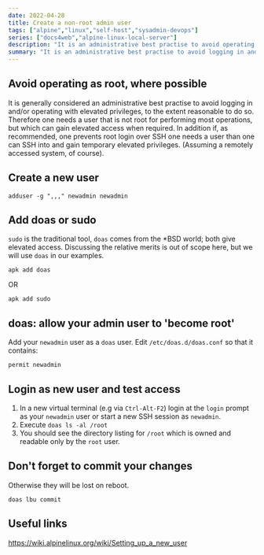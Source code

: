 ```yaml
---
date: 2022-04-28
title: Create a non-root admin user
tags: ["alpine","linux","self-host","sysadmin-devops"]
series: ["docs4web","alpine-linux-local-server"]
description: "It is an administrative best practise to avoid operating with elevated privileges. Therefore one needs a user that is not root."
summary: "It is an administrative best practise to avoid logging in and/or operating with elevated privileges, to the extent reasonable to do so. Therefore one needs a user that is not root for performing most operations."
---
```


## Avoid operating as root, where possible

It is generally considered an administrative best practise to avoid logging in and/or operating with elevated privileges, to the extent reasonable to do so. Therefore one needs a user that is not root for performing most operations, but which can gain elevated access when required. In addition if, as recommended, one prevents root login over SSH one needs a user than one can SSH into and gain temporary elevated privileges. (Assuming a remotely accessed system, of course).

## Create a new user

``` shell
adduser -g ",,," newadmin newadmin
```

## Add doas or sudo

`sudo` is the traditional tool, `doas` comes from the *BSD world; both give elevated access. Discussing the relative merits is out of scope here, but we will use `doas` in our examples.

``` shell
apk add doas
```

OR

``` shell
apk add sudo
```

## doas: allow your admin user to 'become root'

Add your `newadmin` user as a `doas` user. Edit `/etc/doas.d/doas.conf` so that it contains:

```shell
permit newadmin
```

## Login as new user and test access

1. In a new virtual terminal (e.g via `Ctrl-Alt-F2`) login at the `login` prompt as your `newadmin` user or start a new SSH session as `newadmin`.
2. Execute `doas ls -al /root`
3. You should see the directory listing for `/root` which is owned and readable only by the `root` user.

## Don't forget to commit your changes

Otherwise they will be lost on reboot.

```shell
doas lbu commit
```

## Useful links

<https://wiki.alpinelinux.org/wiki/Setting_up_a_new_user>
